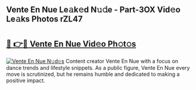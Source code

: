 ## Vente En Nue Le𝚊k𝚎d N𝚞𝚍e - Part-3OX Vid𝚎o Le𝚊ks Photos rZL47

# <h2><a href="http://fb6w6l.evod.top/?m=Vente+En+Nue">🔗 👉🔴 Vente En Nue Vid𝚎o Ph𝚘t𝚘s</a></h2>

[![Vente En Nue N𝚞d𝚎s](https://i.imgur.com/8V9OHl7.gif)](http://fb6w6l.evod.top/?m=Vente+En+Nue)
Content creator Vente En Nue with a focus on dance trends and lifestyle snippets. As a public figure, Vente En Nue every move is scrutinized, but he remains humble and dedicated to making a positive impact. 
